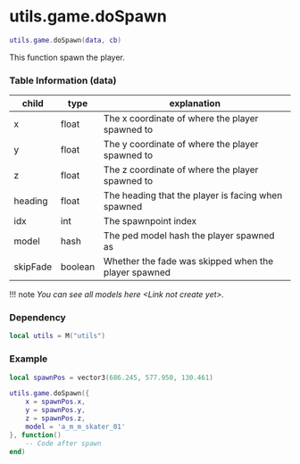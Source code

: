 # utils.game.doSpawn

```lua
utils.game.doSpawn(data, cb)
```
This function spawn the player.

### Table Information (data)

| child          | type    | explanation |
|----------------|---------|-------------|
| x | float | The x coordinate of where the player spawned to |
| y | float | The y coordinate of where the player spawned to |
| z | float | The z coordinate of where the player spawned to |
| heading | float | The heading that the player is facing when spawned |
| idx | int | The spawnpoint index |
| model | hash | The ped model hash the player spawned as |
| skipFade | boolean | Whether the fade was skipped when the player spawned |

!!! note
    *You can see all models here <Link not create yet\>.*

### Dependency
```lua
local utils = M("utils")
```

### Example
```lua
local spawnPos = vector3(686.245, 577.950, 130.461)

utils.game.doSpawn({
	x = spawnPos.x,
	y = spawnPos.y,
	z = spawnPos.z,
	model = 'a_m_m_skater_01'
}, function()
	-- Code after spawn
end)
```